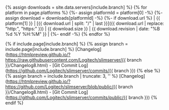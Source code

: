 {% assign downloads = site.data.servers[include.branch] %}
{% for platform in page.platforms %}
   {%- assign platformId = platform[0] -%}
   {%- assign download = downloads[platformId] -%}
   {%- if download.url %}
   | {{ platform[1] }} | [{{ download.url | split: "/" | last }}]({{ download.url | replace: "http:", "https:" }}) | {{ download.size }} | {{ download.revision | date: "%B %d %Y %H:%M" }} |
   {%- endif -%}
{% endfor %}

{% if include.page[include.branch] %}
   {% assign branch = include.page[include.branch] %}
[Changelog](https://htmlpreview.github.io/?https://raw.githubusercontent.com/Logitech/slimserver/{{ branch }}/Changelog8.html) -
[Git Commit Log](https://github.com/Logitech/slimserver/commits/{{ branch }})
{% else %}
   {% assign branch = include.branch | truncate: 3, '' %}
[Changelog](https://htmlpreview.github.io/?https://github.com/Logitech/slimserver/blob/public/{{ branch }}/Changelog8.html) -
[Git Commit Log](https://github.com/Logitech/slimserver/commits/public/{{ branch }})
{% endif %}
